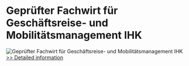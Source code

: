 # Geprüfter Fachwirt für Geschäftsreise- und Mobilitätsmanagement IHK
![Geprüfter Fachwirt für Geschäftsreise- und Mobilitätsmanagement IHK](https://mycommerce.akamaized.net/api/pimages/P300642628/BIG/300642628.JPG)
[>> Detailed information](https://secure.shareit.com/shareit/product.html?productid=300642628&affiliateid=200057808)